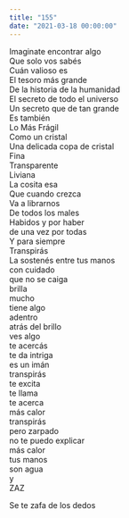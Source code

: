 ```yaml
---
title: "155"
date: "2021-03-18 00:00:00"
---
```


Imaginate encontrar algo\
Que solo vos sabés\
Cuán valioso es\
El tesoro más grande\
De la historia de la humanidad\
El secreto de todo el universo\
Un secreto que de tan grande\
Es también\
Lo Más Frágil\
Como un cristal\
Una delicada copa de cristal\
Fina\
Transparente\
Liviana\
La cosita esa\
Que cuando crezca\
Va a librarnos\
De todos los males\
Habidos y por haber\
de una vez por todas\
Y para siempre\
Transpirás\
La sostenés entre tus manos\
con cuidado\
que no se caiga\
brilla\
mucho\
tiene algo\
adentro\
atrás del brillo\
ves algo\
te acercás\
te da intriga\
es un imán\
transpirás\
te excita\
te llama\
te acerca\
más calor\
transpirás\
pero zarpado\
no te puedo explicar\
más calor\
tus manos\
son agua\
y\
ZAZ

Se te zafa de los dedos
